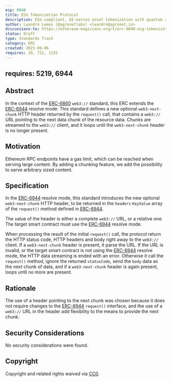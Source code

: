 ```yaml
---
eip: 8040
title: ESG Tokenization Protocol
description: ESG-compliant, AI-native asset tokenization with quantum auditability and lifecycle integrity.
author: Leandro Lemos (@agronetlabs) <leandro@agronet.io>
discussions-to: https://ethereum-magicians.org/t/erc-8040-esg-tokenization-protocol/25846
status: Draft
type: Standards Track
category: ERC
created: 2025-09-06
requires: 20, 721, 1155
---
```

requires: 5219, 6944
---

## Abstract

In the context of the [ERC-6860](./eip-6860.md) `web3://` standard, this ERC extends the [ERC-6944](./eip-6944.md) resolve mode: This standard defines a new optional ``web3-next-chunk`` HTTP header returned by the `request()` call, that contains a `web3://` URL pointing to the next data chunk of the resource data. Chunks are streamed to the `web3://` client, and it loops until the ``web3-next-chunk`` header is no longer present.

## Motivation

Ethereum RPC endpoints have a gas limit, which can be reached when serving large content. By adding a chunking feature, we add the possibility to serve arbitrary sized content.

## Specification

In the [ERC-6944](./eip-6944.md) resolve mode, this standard introduces the new optional ``web3-next-chunk`` HTTP header, to be returned in the `headers` `KeyValue` array of the `request()` method defined in [ERC-6944](./eip-6944.md).

The value of the header is either a complete `web3://` URL, or a relative one. The target smart contract must use the [ERC-6944](./eip-6944.md) resolve mode.

When processing the result of the initial `request()` call, the protocol return the HTTP status code, HTTP headers and body right away to the `web3://` client. If a ``web3-next-chunk`` header is present, it parse the URL. If the URL is invalid, or the target smart contract is not using the [ERC-6944](./eip-6944.md) resolve mode, the HTTP data streaming is ended with an error. Otherwise it call the `request()` method, ignore the returned `statusCode`, send the `body` data as the next chunk of data, and if a ``web3-next-chunk`` header is again present, loops until no more are present.

## Rationale

The use of a header pointing to the next chunk was chosen because it does not require changes to the [ERC-6944](./eip-6944.md) `request()` interface, and the use of a `web3://` URL in the header add flexibility to the means to provide the next chunk.

## Security Considerations

No security considerations were found.

## Copyright

Copyright and related rights waived via [CC0](../LICENSE.md).
